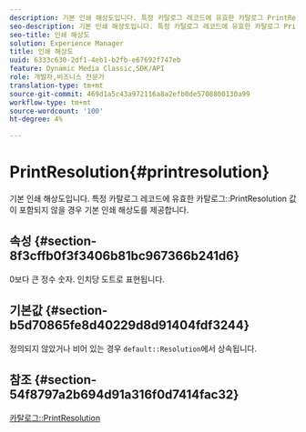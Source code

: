 ```yaml
---
description: 기본 인쇄 해상도입니다. 특정 카탈로그 레코드에 유효한 카탈로그 PrintResolution 값이 포함되지 않을 경우 기본 인쇄 해상도를 제공합니다.
seo-description: 기본 인쇄 해상도입니다. 특정 카탈로그 레코드에 유효한 카탈로그 PrintResolution 값이 포함되지 않을 경우 기본 인쇄 해상도를 제공합니다.
seo-title: 인쇄 해상도
solution: Experience Manager
title: 인쇄 해상도
uuid: 6333c630-2df1-4eb1-b2fb-e67692f747eb
feature: Dynamic Media Classic,SDK/API
role: 개발자,비즈니스 전문가
translation-type: tm+mt
source-git-commit: 469d1a5c43a972116a8a2efb0de5708800130a99
workflow-type: tm+mt
source-wordcount: '100'
ht-degree: 4%

---
```



# PrintResolution{#printresolution}

기본 인쇄 해상도입니다. 특정 카탈로그 레코드에 유효한 카탈로그::PrintResolution 값이 포함되지 않을 경우 기본 인쇄 해상도를 제공합니다.

## 속성 {#section-8f3cffb0f3f3406b81bc967366b241d6}

0보다 큰 정수 숫자. 인치당 도트로 표현됩니다.

## 기본값 {#section-b5d70865fe8d40229d8d91404fdf3244}

정의되지 않았거나 비어 있는 경우 `default::Resolution`에서 상속됩니다.

## 참조 {#section-54f8797a2b694d91a316f0d7414fac32}

[카탈로그::PrintResolution](../../../../../is-api/image-catalog/image-serving-api-ref/c-image-catalog-reference/c-image-svg-data-reference/c-image-data-reference/r-printresolution-cat.md#reference-4ebb2e136995470b84b7c5e10cb8e5f5)
